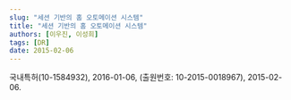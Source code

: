 ```yaml
---
slug: "세션 기반의 홈 오토메이션 시스템"
title: "세션 기반의 홈 오토메이션 시스템"
authors: [이우진, 이성희]
tags: [DR]
date: 2015-02-06
---
```


국내특허(10-1584932), 2016-01-06, (출원번호: 10-2015-0018967), 2015-02-06.
